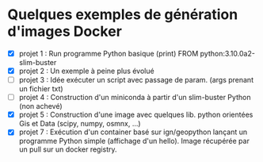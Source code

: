 # Quelques exemples de génération d'images Docker

  - [x] projet 1 : Run programme Python basique (print)
              FROM python:3.10.0a2-slim-buster
  - [x] projet 2 : Un exemple à peine plus évolué 
  - [ ] projet 3 : Idée exécuter un script avec passage de param. (args prenant un fichier txt)
  - [ ] projet 4 : Construction d'un miniconda à partir d'un slim-buster Python (non achevé)
  - [x] projet 5 : Construction d'une image avec quelques lib. python orientées Gis et Data (scipy, numpy, osmnx, ...)
  - [x] projet 7 : Exécution d'un container basé sur ign/geopython lançant un programme Python simple (affichage d'un hello). Image récupérée par un pull sur un docker registry.
